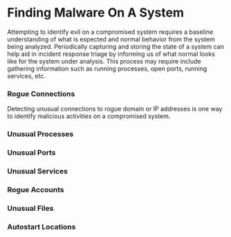 # Finding Malware On A System

Attempting to identify evil on a compromised system requires a baseline understanding of what is expected and normal behavior from
the system being analyzed. Periodically capturing and storing the state of a system can help aid in incident response triage by informing
us of what normal looks like for the system under analysis. This process may require include gathering information such as running
processes, open ports, running services, etc.

### Rogue Connections

Detecting unusual connections to rogue domain or IP addresses is one way to identify malicious activities on a compromised system. 

### Unusual Processes

### Unusual Ports

### Unusual Services

### Rogue Accounts

### Unusual Files

### Autostart Locations

